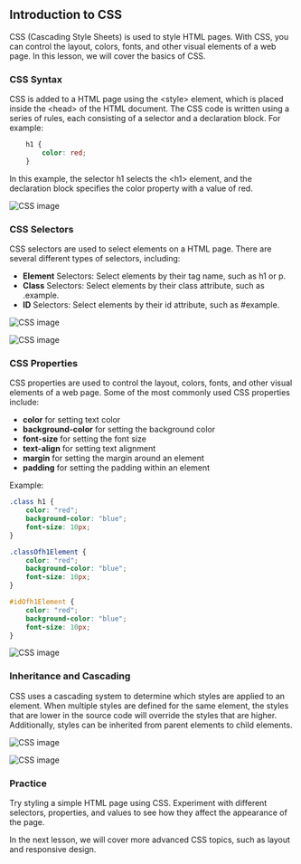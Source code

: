 ## Introduction to CSS

CSS (Cascading Style Sheets) is used to style HTML pages. With CSS, you can control the layout, colors, fonts, and other visual elements of a web page. In this lesson, we will cover the basics of CSS.

### CSS Syntax

CSS is added to a HTML page using the &lt;style&gt; element, which is placed inside the &lt;head&gt; of the HTML document. The CSS code is written using a series of rules, each consisting of a selector and a declaration block. For example:

```css
    h1 {
        color: red;
    }
```

In this example, the selector h1 selects the &lt;h1&gt; element, and the declaration block specifies the color property with a value of red.

![CSS image](/Articles/FrontEnd/CSS/intro1.png "CSS introduction")

### CSS Selectors

CSS selectors are used to select elements on a HTML page. There are several different types of selectors, including:

- **Element** Selectors: Select elements by their tag name, such as h1 or p.
- **Class** Selectors: Select elements by their class attribute, such as .example.
- **ID** Selectors: Select elements by their id attribute, such as #example.

![CSS image](/Articles/FrontEnd/CSS/intro2.png "CSS introduction")

![CSS image](/Articles/FrontEnd/CSS/intro3.png "CSS introduction")

### CSS Properties

CSS properties are used to control the layout, colors, fonts, and other visual elements of a web page. Some of the most commonly used CSS properties include:

- **color** for setting text color
- **background-color** for setting the background color
- **font-size** for setting the font size
- **text-align** for setting text alignment
- **margin** for setting the margin around an element
- **padding** for setting the padding within an element

Example:

```css
.class h1 {
    color: "red";
    background-color: "blue";
    font-size: 10px;
}

.classOfh1Element {
    color: "red";
    background-color: "blue";
    font-size: 10px;
}

#idOfh1Element {
    color: "red";
    background-color: "blue";
    font-size: 10px;
}
```

![CSS image](/Articles/FrontEnd/CSS/intro4.png "CSS introduction")

### Inheritance and Cascading

CSS uses a cascading system to determine which styles are applied to an element. When multiple styles are defined for the same element, the styles that are lower in the source code will override the styles that are higher. Additionally, styles can be inherited from parent elements to child elements.

![CSS image](/Articles/FrontEnd/CSS/intro5.png "CSS introduction")

![CSS image](/Articles/FrontEnd/CSS/intro6.png "CSS introduction")

### Practice

Try styling a simple HTML page using CSS. Experiment with different selectors, properties, and values to see how they affect the appearance of the page.

In the next lesson, we will cover more advanced CSS topics, such as layout and responsive design.
